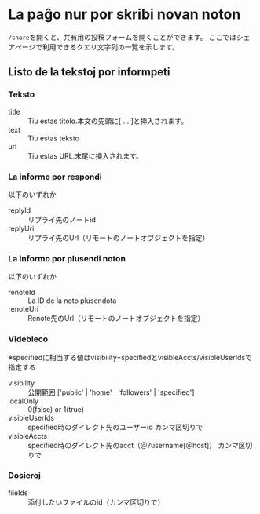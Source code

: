 # La paĝo nur por skribi novan noton
`/share`を開くと、共有用の投稿フォームを開くことができます。 ここではシェアページで利用できるクエリ文字列の一覧を示します。

## Listo de la tekstoj por informpeti
### Teksto

<dl>
<dt>title</dt>
<dd>Tiu estas titolo.本文の先頭に[ … ]と挿入されます。</dd>
<dt>text</dt>
<dd>Tiu estas teksto</dd>
<dt>url</dt>
<dd>Tiu estas URL.末尾に挿入されます。</dd>
</dl>

### La  informo por respondi
以下のいずれか

<dl>
<dt>replyId</dt>
<dd>リプライ先のノートid</dd>
<dt>replyUri</dt>
<dd>リプライ先のUrl（リモートのノートオブジェクトを指定）</dd>
</dl>

### La informo por plusendi noton
以下のいずれか

<dl>
<dt>renoteId</dt>
<dd>La ID de la noto plusendota</dd>
<dt>renoteUri</dt>
<dd>Renote先のUrl（リモートのノートオブジェクトを指定）</dd>
</dl>

### Videbleco
※specifiedに相当する値はvisibility=specifiedとvisibleAccts/visibleUserIdsで指定する

<dl>
<dt>visibility</dt>
<dd>公開範囲 ['public' | 'home' | 'followers' | 'specified']</dd>
<dt>localOnly</dt>
<dd>0(false) or 1(true)</dd>
<dt>visibleUserIds</dt>
<dd>specified時のダイレクト先のユーザーid カンマ区切りで</dd>
<dt>visibleAccts</dt>
<dd>specified時のダイレクト先のacct（＠?username[＠host]） カンマ区切りで</dd>
</dl>

### Dosieroj
<dl>
<dt>fileIds</dt>
<dd>添付したいファイルのid（カンマ区切りで）</dd>
</dl>
